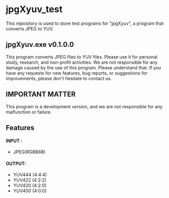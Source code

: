 # jpgXyuv_test
This repository is used to store test programs for "jpgXyuv", a program that converts JPEG to YUV.
## jpgXyuv.exe v0.1.0.0
This program converts JPEG files to YUV files. Please use it for personal study, research, and non-profit activities. We are not responsible for any damage caused by the use of this program. Please understand that. If you have any requests for new features, bug reports, or suggestions for improvements, please don't hesitate to contact us.
## IMPORTANT MATTER
This program is a development version, and we are not responsible for any malfunction or failure.
## Features
#### INPUT :
* JPEG(RGB888)
#### OUTPUT:
* YUV444 (4:4:4)
* YUV422 (4:2:2)
* YUV420 (4:2:0)
* YUV400 (4:0:0)
